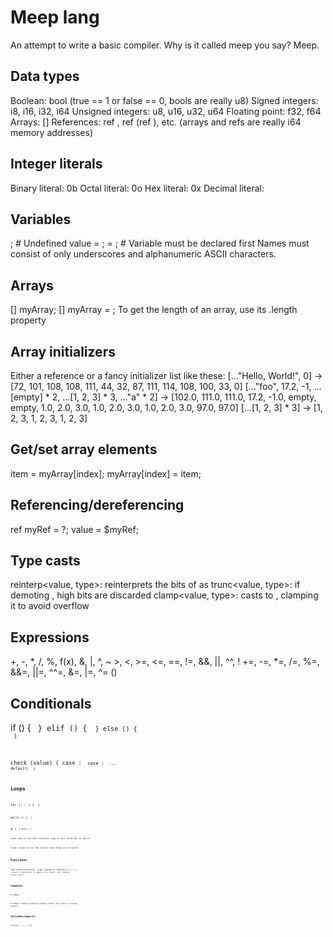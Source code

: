 # Meep lang
An attempt to write a basic compiler.
Why is it called meep you say? Meep.

## Data types
Boolean: bool (true == 1 or false == 0, bools are really u8)
Signed integers: i8, i16, i32, i64
Unsigned integers: u8, u16, u32, u64
Floating point: f32, f64
Arrays: <type>[]
References: ref <type>, ref (ref <type>), etc.
(arrays and refs are really i64 memory addresses)

## Integer literals
Binary literal: 0b<binary digits>
Octal literal: 0o<octal digits>
Hex literal: 0x<hex digits>
Decimal literal: <decimal digits>

## Variables
<type> <name>; # Undefined value
<type> <name> = <value>;
<name> = <value>; # Variable must be declared first
Names must consist of only underscores and alphanumeric ASCII characters.

## Arrays
<type>[<length>] myArray;
<type>[] myArray = <initializer>;
To get the length of an array, use its .length property

## Array initializers
Either a reference or a fancy initializer list like these:
[..."Hello, World!", 0] -> [72, 101, 108, 108, 111, 44, 32, 87, 111, 114, 108, 100, 33, 0]
[..."foo", 17.2, -1, ...[empty] * 2, ...[1, 2, 3] * 3, ..."a" * 2] -> [102.0, 111.0, 111.0, 17.2, -1.0, empty, empty, 1.0, 2.0, 3.0, 1.0, 2.0, 3.0, 1.0, 2.0, 3.0, 97.0, 97.0]
[...[1, 2, 3] * 3] -> [1, 2, 3, 1, 2, 3, 1, 2, 3]

## Get/set array elements
item = myArray[index];
myArray[index] = item;

## Referencing/dereferencing
ref <type> myRef = ?<variable>;
<type> value = $myRef;

## Type casts
reinterp<value, type>: reinterprets the bits of <value> as <type>
trunc<value, type>: if demoting <value>, high bits are discarded
clamp<value, type>: casts <value> to <type>, clamping it to avoid overflow

## Expressions
+, -, *, /, %, f(x), &, |, ^, ~
\>, <, >=, <=, ==, !=, &&, ||, ^^, !
+=, -=, *=, /=, %=, &&=, ||=, ^^=, &=, |=, ^=
(<nested expression>)

## Conditionals
if (<cond>) {
    <code>
} elif (<cond>) {
    <code>
} else (<cond>) {
    <code>
}

check (value) {
    case <match1>:
        <code>
    case <match2>:
        <code>
    ...
    default:
        <code>
}

## Loops
for (<init>; <cond>; <update>) {
    <code>
}

while (<cond>) {
    <code>
}

do {
    <code>
} while (<cond>);

skip:
    skip to the next iteration
    jump to next condition in switch

break:
    break out of the current loop
    break out of switch

## Functions
func myFunction(arg1, arg2, kwarg1=1, kwarg2=2) [-> <type>] {
    <code>
    return <value>; # Optional, if empty or no return, don't define return type
}

## Comments
\# Comment

\# Comment comment
\# Ranting comment
\# Rant rant
\# End of ranting comment

## Includes/imports
include <path1>[, <path2>[, <path3>[...]]]